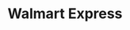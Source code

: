 ---
title: "Walmart Express"
url: /mexico-city/walmart-express-avenida-de-las-fuentes/
shop: supermercado
---